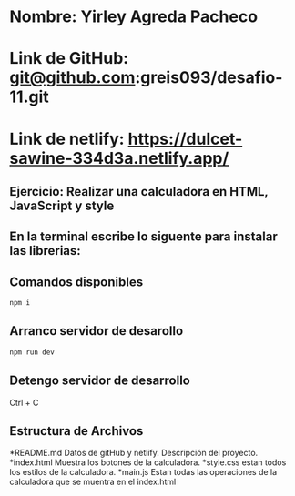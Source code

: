 # Nombre: Yirley Agreda Pacheco

# Link de GitHub: git@github.com:greis093/desafio-11.git

# Link de netlify: https://dulcet-sawine-334d3a.netlify.app/

## Ejercicio: Realizar una calculadora en HTML, JavaScript y style

## En la terminal escribe lo siguente para instalar las librerias:

## Comandos disponibles

```sh
npm i
```

## Arranco servidor de desarollo

```sh
npm run dev
```

## Detengo servidor de desarrollo

Ctrl + C

## Estructura de Archivos

*README.md Datos de gitHub y netlify. Descripción del proyecto.
*index.html Muestra los botones de la calculadora.
*style.css estan todos los estilos de la calculadora.
*main.js Estan todas las operaciones de la calculadora que se muentra en el index.html
